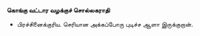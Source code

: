 **கொங்கு வட்டார வழக்குச் சொல்லகராதி**
- பிரச்சினைக்குரிய. செரியான அக்கப்போரு புடிச்ச ஆளா இருக்குறான்.

